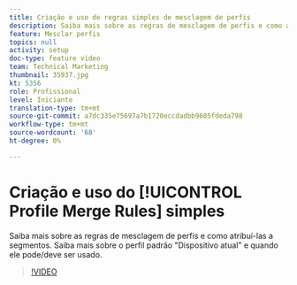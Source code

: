 ```yaml
---
title: Criação e uso de regras simples de mesclagem de perfis
description: Saiba mais sobre as regras de mesclagem de perfis e como atribuí-las a segmentos. Saiba mais sobre o perfil padrão "Dispositivo atual" e quando ele pode/deve ser usado.
feature: Mesclar perfis
topics: null
activity: setup
doc-type: feature video
team: Technical Marketing
thumbnail: 35937.jpg
kt: 5356
role: Profissional
level: Iniciante
translation-type: tm+mt
source-git-commit: a7dc335e75697a7b1720eccdadbb9605fdeda798
workflow-type: tm+mt
source-wordcount: '68'
ht-degree: 0%

---
```



# Criação e uso do [!UICONTROL Profile Merge Rules] simples

Saiba mais sobre as regras de mesclagem de perfis e como atribuí-las a segmentos. Saiba mais sobre o perfil padrão &quot;Dispositivo atual&quot; e quando ele pode/deve ser usado.

>[!VIDEO](https://video.tv.adobe.com/v/35937/?quality=12&learn=on)
